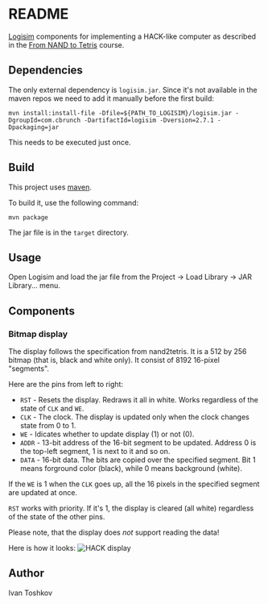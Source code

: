 # README

[Logisim](http://www.cburch.com/logisim/index.html) components for implementing a HACK-like computer as described in the [From NAND to Tetris](http://nand2tetris.org/) course.

## Dependencies
The only external dependency is `logisim.jar`. Since it's not available in the maven repos we need to add it manually before the first build:

    mvn install:install-file -Dfile=${PATH_TO_LOGISIM}/logisim.jar -DgroupId=com.cbrunch -DartifactId=logisim -Dversion=2.7.1 -Dpackaging=jar

This needs to be executed just once.

## Build
This project uses [maven](https://maven.apache.org/).

To build it, use the following command:

    mvn package

The jar file is in the `target` directory.

## Usage
Open Logisim and load the jar file from the Project -> Load Library -> JAR Library... menu.

## Components

### Bitmap display
The display follows the specification from nand2tetris. It is a 512 by 256 bitmap (that is, black and white only). It consist of 8192 16-pixel "segments".

Here are the pins from left to right:

* `RST` - Resets the display. Redraws it all in white. Works regardless of the state of `CLK` and `WE`.
* `CLK` - The clock. The display is updated only when the clock changes state from 0 to 1.
* `WE` - Idicates whether to update display (1) or not (0).
* `ADDR` - 13-bit address of the 16-bit segment to be updated. Address 0 is the top-left segment, 1 is next to it and so on.
* `DATA` - 16-bit data. The bits are copied over the specified segment. Bit 1 means forground color (black), while 0 means background (white).

If the `WE` is 1 when the `CLK` goes up, all the 16 pixels in the specified segment are updated at once.

`RST` works with priority. If it's 1, the display is cleared (all white) regardless of the state of the other pins.

Please note, that the display does *not* support reading the data!

Here is how it looks: ![HACK display](https://github.com/itoshkov/logisimn2t/blob/master/HACK-display.png "HACK display")

## Author

Ivan Toshkov
